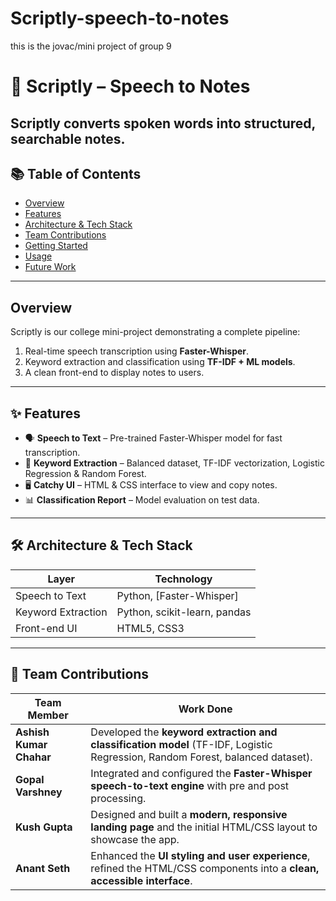 # Scriptly-speech-to-notes
this is the jovac/mini project of group 9


# 🎤 Scriptly – Speech to Notes

Scriptly converts spoken words into structured, searchable notes.  
---

## 📚 Table of Contents
- [Overview](#overview)
- [Features](#features)
- [Architecture & Tech Stack](#architecture--tech-stack)
- [Team Contributions](#team-contributions)
- [Getting Started](#getting-started)
- [Usage](#usage)
- [Future Work](#future-work)

---

## Overview
Scriptly is our college mini-project demonstrating a complete pipeline:
1. Real-time speech transcription using **Faster-Whisper**.
2. Keyword extraction and classification using **TF-IDF + ML models**.
3. A clean front-end to display notes to users.

---

## ✨ Features
- 🗣 **Speech to Text** – Pre-trained Faster-Whisper model for fast transcription.
- 🔑 **Keyword Extraction** – Balanced dataset, TF-IDF vectorization, Logistic Regression & Random Forest.
- 🖥 **Catchy UI** – HTML & CSS interface to view and copy notes.
- 📊 **Classification Report** – Model evaluation on test data.

---

## 🛠 Architecture & Tech Stack
| Layer                | Technology                                   |
|----------------------|----------------------------------------------|
| Speech to Text        | Python, [Faster-Whisper]                    |
| Keyword Extraction    | Python, scikit-learn, pandas                |
| Front-end UI          | HTML5, CSS3                                 |

---

## 👥 Team Contributions
| Team Member               | Work Done |
|---------------------------|-----------|
| **Ashish Kumar Chahar**    | Developed the **keyword extraction and classification model** (TF-IDF, Logistic Regression, Random Forest, balanced dataset). |
| **Gopal Varshney**         | Integrated and configured the **Faster-Whisper speech-to-text engine** with pre and post processing. |
| **Kush Gupta**             | Designed and built a **modern, responsive landing page** and the initial HTML/CSS layout to showcase the app. |
| **Anant Seth**             | Enhanced the **UI styling and user experience**, refined the HTML/CSS components into a **clean, accessible interface**. |


